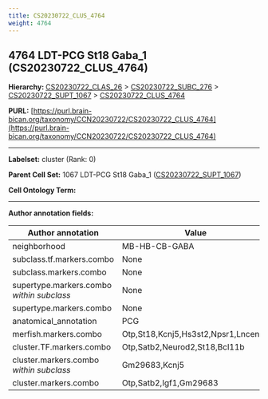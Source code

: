 ```yaml
---
title: CS20230722_CLUS_4764
weight: 4764
---
```

## 4764 LDT-PCG St18 Gaba_1 (CS20230722_CLUS_4764)
<b>Hierarchy: </b>
[CS20230722_CLAS_26](../CS20230722_CLAS_26) >
[CS20230722_SUBC_276](../CS20230722_SUBC_276) >
[CS20230722_SUPT_1067](../CS20230722_SUPT_1067) >
[CS20230722_CLUS_4764](../CS20230722_CLUS_4764)

**PURL:** [https://purl.brain-bican.org/taxonomy/CCN20230722/CS20230722_CLUS_4764](https://purl.brain-bican.org/taxonomy/CCN20230722/CS20230722_CLUS_4764)

---


**Labelset:** cluster (Rank: 0)

**Parent Cell Set:** 1067 LDT-PCG St18 Gaba_1 ([CS20230722_SUPT_1067](../CS20230722_SUPT_1067))



**Cell Ontology Term:** 

[MARKER GENES.]: #


---

[TRANSFERRED ANNOTATIONS.]: #


[AUTHOR ANNOTATION FIELDS.]: #


**Author annotation fields:**

| Author annotation | Value |
|-------------------|-------|
|neighborhood|MB-HB-CB-GABA|
|subclass.tf.markers.combo|None|
|subclass.markers.combo|None|
|supertype.markers.combo _within subclass_|None|
|supertype.markers.combo|None|
|anatomical_annotation|PCG|
|merfish.markers.combo|Otp,St18,Kcnj5,Hs3st2,Npsr1,Lncenc1|
|cluster.TF.markers.combo|Otp,Satb2,Neurod2,St18,Bcl11b|
|cluster.markers.combo _within subclass_|Gm29683,Kcnj5|
|cluster.markers.combo|Otp,Satb2,Igf1,Gm29683|
